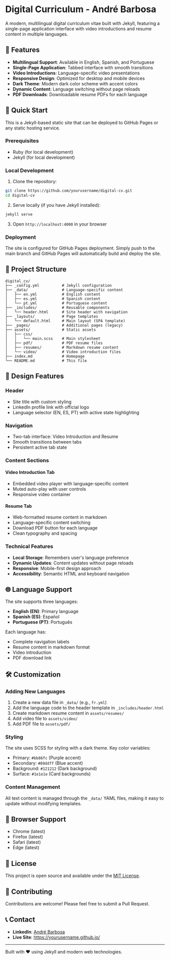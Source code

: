 # Digital Curriculum - André Barbosa

A modern, multilingual digital curriculum vitae built with Jekyll, featuring a single-page application interface with video introductions and resume content in multiple languages.

## 🌟 Features

- **Multilingual Support**: Available in English, Spanish, and Portuguese
- **Single-Page Application**: Tabbed interface with smooth transitions
- **Video Introductions**: Language-specific video presentations
- **Responsive Design**: Optimized for desktop and mobile devices
- **Dark Theme**: Modern dark color scheme with accent colors
- **Dynamic Content**: Language switching without page reloads
- **PDF Downloads**: Downloadable resume PDFs for each language

## 🚀 Quick Start

This is a Jekyll-based static site that can be deployed to GitHub Pages or any static hosting service.

### Prerequisites

- Ruby (for local development)
- Jekyll (for local development)

### Local Development

1. Clone the repository:
```bash
git clone https://github.com/yourusername/digital-cv.git
cd digital-cv
```

2. Serve locally (if you have Jekyll installed):
```bash
jekyll serve
```

3. Open `http://localhost:4000` in your browser

### Deployment

The site is configured for GitHub Pages deployment. Simply push to the main branch and GitHub Pages will automatically build and deploy the site.

## 📁 Project Structure

```
digital_cv/
├── _config.yml          # Jekyll configuration
├── _data/               # Language-specific content
│   ├── en.yml           # English content
│   ├── es.yml           # Spanish content
│   └── pt.yml           # Portuguese content
├── _includes/           # Reusable components
│   └── header.html      # Site header with navigation
├── _layouts/            # Page templates
│   └── default.html     # Main layout (SPA template)
├── _pages/              # Additional pages (legacy)
├── assets/              # Static assets
│   ├── css/
│   │   └── main.scss    # Main stylesheet
│   ├── pdf/             # PDF resume files
│   ├── resumes/         # Markdown resume content
│   └── video/           # Video introduction files
├── index.md             # Homepage
└── README.md            # This file
```

## 🎨 Design Features

### Header
- Site title with custom styling
- LinkedIn profile link with official logo
- Language selector (EN, ES, PT) with active state highlighting

### Navigation
- Two-tab interface: Video Introduction and Resume
- Smooth transitions between tabs
- Persistent active tab state

### Content Sections

#### Video Introduction Tab
- Embedded video player with language-specific content
- Muted auto-play with user controls
- Responsive video container

#### Resume Tab
- Web-formatted resume content in markdown
- Language-specific content switching
- Download PDF button for each language
- Clean typography and spacing

### Technical Features
- **Local Storage**: Remembers user's language preference
- **Dynamic Updates**: Content updates without page reloads
- **Responsive**: Mobile-first design approach
- **Accessibility**: Semantic HTML and keyboard navigation

## 🌐 Language Support

The site supports three languages:

- **English (EN)**: Primary language
- **Spanish (ES)**: Español
- **Portuguese (PT)**: Português

Each language has:
- Complete navigation labels
- Resume content in markdown format
- Video introduction
- PDF download link

## 🛠️ Customization

### Adding New Languages

1. Create a new data file in `_data/` (e.g., `fr.yml`)
2. Add the language code to the header template in `_includes/header.html`
3. Create markdown resume content in `assets/resumes/`
4. Add video file to `assets/video/`
5. Add PDF file to `assets/pdf/`

### Styling

The site uses SCSS for styling with a dark theme. Key color variables:
- Primary: `#bb86fc` (Purple accent)
- Secondary: `#89ddff` (Blue accent)
- Background: `#121212` (Dark background)
- Surface: `#1e1e1e` (Card backgrounds)

### Content Management

All text content is managed through the `_data/` YAML files, making it easy to update without modifying templates.

## 📱 Browser Support

- Chrome (latest)
- Firefox (latest)
- Safari (latest)
- Edge (latest)

## 📄 License

This project is open source and available under the [MIT License](LICENSE).

## 🤝 Contributing

Contributions are welcome! Please feel free to submit a Pull Request.

## 📞 Contact

- **LinkedIn**: [André Barbosa](https://www.linkedin.com/in/abamaral)
- **Live Site**: https://yourusername.github.io/

---

Built with ❤️ using Jekyll and modern web technologies.